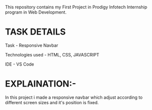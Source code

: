 <p>This repository contains my First Project in Prodigy Infotech Internship program in Web Development.</p>
<h1>TASK DETAILS</h1>
<p>Task - Responsive Navbar</p>
<p>Technologies used - HTML, CSS, JAVASCRIPT</p>
<p>IDE - VS Code</p>
<h1>EXPLAINATION:-</h1>
<p>In this project i made a responsive navbar which adjust according to different screen sizes and it's position is fixed.</p>